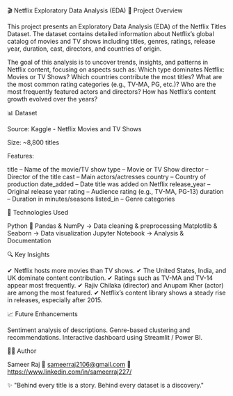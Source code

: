 🎬 Netflix Exploratory Data Analysis (EDA)
📌 Project Overview

This project presents an Exploratory Data Analysis (EDA) of the Netflix Titles Dataset.
The dataset contains detailed information about Netflix’s global catalog of movies and TV shows including titles, genres, ratings, release year, duration, cast, directors, and countries of origin.

The goal of this analysis is to uncover trends, insights, and patterns in Netflix content, focusing on aspects such as:
Which type dominates Netflix: Movies or TV Shows?
Which countries contribute the most titles?
What are the most common rating categories (e.g., TV-MA, PG, etc.)?
Who are the most frequently featured actors and directors?
How has Netflix’s content growth evolved over the years?

📊 Dataset

Source: Kaggle - Netflix Movies and TV Shows

Size: ~8,800 titles

Features:

title – Name of the movie/TV show
type – Movie or TV Show
director – Director of the title
cast – Main actors/actresses
country – Country of production
date_added – Date title was added on Netflix
release_year – Original release year
rating – Audience rating (e.g., TV-MA, PG-13)
duration – Duration in minutes/seasons
listed_in – Genre categories

🚀 Technologies Used

Python 🐍
Pandas & NumPy → Data cleaning & preprocessing
Matplotlib & Seaborn → Data visualization
Jupyter Notebook → Analysis & Documentation

🔍 Key Insights

✔ Netflix hosts more movies than TV shows.
✔ The United States, India, and UK dominate content contribution.
✔ Ratings such as TV-MA and TV-14 appear most frequently.
✔ Rajiv Chilaka (director) and Anupam Kher (actor) are among the most featured.
✔ Netflix’s content library shows a steady rise in releases, especially after 2015.

📈 Future Enhancements

Sentiment analysis of descriptions.
Genre-based clustering and recommendations.
Interactive dashboard using Streamlit / Power BI.

👨‍💻 Author

Sameer Raj
📧 sameerraj2106@gmail.com
🔗 https://www.linkedin.com/in/sameerraj227/

✨ "Behind every title is a story. Behind every dataset is a discovery."
